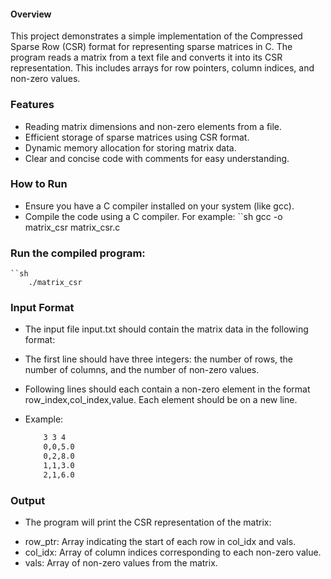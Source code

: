 #### Overview
This project demonstrates a simple implementation of the Compressed Sparse Row (CSR) format for representing sparse matrices in C. The program reads a matrix from a text file and converts it into its CSR representation. This includes arrays for row pointers, column indices, and non-zero values.

### Features
- Reading matrix dimensions and non-zero elements from a file.
- Efficient storage of sparse matrices using CSR format.
- Dynamic memory allocation for storing matrix data.
- Clear and concise code with comments for easy understanding.


### How to Run
- Ensure you have a C compiler installed on your system (like gcc).
- Compile the code using a C compiler. For example:
    ``sh
        gcc -o matrix_csr matrix_csr.c

### Run the compiled program:
    ``sh
        ./matrix_csr


### Input Format
* The input file input.txt should contain the matrix data in the following format:

- The first line should have three integers: the number of rows, the number of columns, and the number of non-zero values.
- Following lines should each contain a non-zero element in the format row_index,col_index,value. Each element should be on a new line.
- Example:

    ```sh
        3 3 4
        0,0,5.0
        0,2,8.0
        1,1,3.0
        2,1,6.0

### Output
* The program will print the CSR representation of the matrix:

- row_ptr: Array indicating the start of each row in col_idx and vals.
- col_idx: Array of column indices corresponding to each non-zero value.
- vals: Array of non-zero values from the matrix.